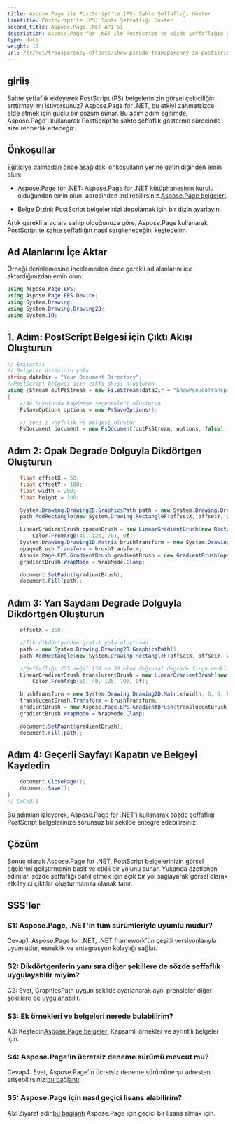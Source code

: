 ```yaml
---
title: Aspose.Page ile PostScript'te (PS) Sahte Şeffaflığı Göster
linktitle: PostScript'te (PS) Sahte Şeffaflığı Göster
second_title: Aspose.Page .NET API'si
description: Aspose.Page for .NET ile PostScript'te sözde şeffaflığın gücünü keşfedin. Görsel olarak etkileyici belgeler için adım adım kılavuzumuzu izleyin.
type: docs
weight: 13
url: /tr/net/transparency-effects/show-pseudo-transparency-in-postscript-ps/
---
```

## giriiş

Sahte şeffaflık ekleyerek PostScript (PS) belgelerinizin görsel çekiciliğini arttırmayı mı istiyorsunuz? Aspose.Page for .NET, bu etkiyi zahmetsizce elde etmek için güçlü bir çözüm sunar. Bu adım adım eğitimde, Aspose.Page'i kullanarak PostScript'te sahte şeffaflık gösterme sürecinde size rehberlik edeceğiz.

## Önkoşullar

Eğiticiye dalmadan önce aşağıdaki önkoşulların yerine getirildiğinden emin olun:

- Aspose.Page for .NET: Aspose.Page for .NET kütüphanesinin kurulu olduğundan emin olun. adresinden indirebilirsiniz.[Aspose.Page belgeleri](https://reference.aspose.com/page/net/).

- Belge Dizini: PostScript belgelerinizi depolamak için bir dizin ayarlayın.

Artık gerekli araçlara sahip olduğunuza göre, Aspose.Page kullanarak PostScript'te sahte şeffaflığın nasıl sergileneceğini keşfedelim.

## Ad Alanlarını İçe Aktar

Örneği derinlemesine incelemeden önce gerekli ad alanlarını içe aktardığınızdan emin olun:

```csharp
using Aspose.Page.EPS;
using Aspose.Page.EPS.Device;
using System.Drawing;
using System.Drawing.Drawing2D;
using System.IO;
```

## 1. Adım: PostScript Belgesi için Çıktı Akışı Oluşturun

```csharp
// ExStart:1
// Belgeler dizininin yolu.
string dataDir = "Your Document Directory";
//PostScript belgesi için çıktı akışı oluşturun
using (Stream outPsStream = new FileStream(dataDir + "ShowPseudoTransparency_outPS.ps", FileMode.Create))
{
	//A4 boyutunda kaydetme seçenekleri oluşturun
	PsSaveOptions options = new PsSaveOptions();

	// Yeni 1 sayfalık PS Belgesi oluştur
	PsDocument document = new PsDocument(outPsStream, options, false);
```

## Adım 2: Opak Degrade Dolguyla Dikdörtgen Oluşturun

```csharp
	float offsetX = 50;
	float offsetY = 100;
	float width = 200;
	float height = 100;

	System.Drawing.Drawing2D.GraphicsPath path = new System.Drawing.Drawing2D.GraphicsPath();
	path.AddRectangle(new System.Drawing.RectangleF(offsetX, offsetY, width, height));

	LinearGradientBrush opaqueBrush = new LinearGradientBrush(new RectangleF(0, 0, 200, 100), Color.FromArgb(0, 0, 0),
		Color.FromArgb(40, 128, 70), 0f);
	System.Drawing.Drawing2D.Matrix brushTransform = new System.Drawing.Drawing2D.Matrix(width, 0, 0, height, offsetX, offsetY);
	opaqueBrush.Transform = brushTransform;
	Aspose.Page.EPS.GradientBrush gradientBrush = new GradientBrush(opaqueBrush);
	gradientBrush.WrapMode = WrapMode.Clamp;

	document.SetPaint(gradientBrush);
	document.Fill(path);
```

## Adım 3: Yarı Saydam Degrade Dolguyla Dikdörtgen Oluşturun

```csharp
	offsetX = 350;

	//İlk dikdörtgenden grafik yolu oluşturun
	path = new System.Drawing.Drawing2D.GraphicsPath();
	path.AddRectangle(new System.Drawing.RectangleF(offsetX, offsetY, width, height));

	//Şeffaflığı 255 değil 150 ve 50 olan doğrusal degrade fırça renkleri oluşturun. Yani yarı saydamdır.
	LinearGradientBrush translucentBrush = new LinearGradientBrush(new RectangleF(0, 0, width, height), Color.FromArgb(150, 0, 0, 0),
		Color.FromArgb(50, 40, 128, 70), 0f);

	brushTransform = new System.Drawing.Drawing2D.Matrix(width, 0, 0, height, offsetX, offsetY);
	translucentBrush.Transform = brushTransform;
	gradientBrush = new Aspose.Page.EPS.GradientBrush(translucentBrush);
	gradientBrush.WrapMode = WrapMode.Clamp;

	document.SetPaint(gradientBrush);
	document.Fill(path);
```

## Adım 4: Geçerli Sayfayı Kapatın ve Belgeyi Kaydedin

```csharp
	document.ClosePage();
	document.Save();
}
// ExEnd:1
```

Bu adımları izleyerek, Aspose.Page for .NET'i kullanarak sözde şeffaflığı PostScript belgelerinize sorunsuz bir şekilde entegre edebilirsiniz.

## Çözüm

Sonuç olarak Aspose.Page for .NET, PostScript belgelerinizin görsel öğelerini geliştirmenin basit ve etkili bir yolunu sunar. Yukarıda özetlenen adımlar, sözde şeffaflığı dahil etmek için açık bir yol sağlayarak görsel olarak etkileyici çıktılar oluşturmanıza olanak tanır.

## SSS'ler

### S1: Aspose.Page, .NET'in tüm sürümleriyle uyumlu mudur?

Cevap1: Aspose.Page for .NET, .NET framework'ün çeşitli versiyonlarıyla uyumludur, esneklik ve entegrasyon kolaylığı sağlar.

### S2: Dikdörtgenlerin yanı sıra diğer şekillere de sözde şeffaflık uygulayabilir miyim?

C2: Evet, GraphicsPath uygun şekilde ayarlanarak aynı prensipler diğer şekillere de uygulanabilir.

### S3: Ek örnekleri ve belgeleri nerede bulabilirim?

 A3: Keşfedin[Aspose.Page belgeleri](https://reference.aspose.com/page/net/) Kapsamlı örnekler ve ayrıntılı belgeler için.

### S4: Aspose.Page'in ücretsiz deneme sürümü mevcut mu?

 Cevap4: Evet, Aspose.Page'in ücretsiz deneme sürümüne şu adresten erişebilirsiniz:[bu bağlantı](https://releases.aspose.com/).

### S5: Aspose.Page için nasıl geçici lisans alabilirim?

 A5: Ziyaret edin[bu bağlantı](https://purchase.aspose.com/temporary-license/) Aspose.Page için geçici bir lisans almak için.